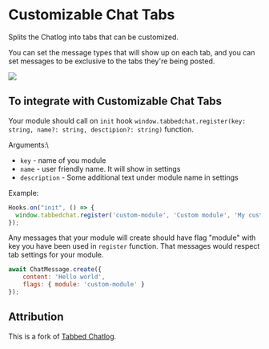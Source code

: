 # Customizable Chat Tabs

Splits the Chatlog into tabs that can be customized.

You can set the message types that will show up on each tab, and you can set messages to be exclusive to the tabs they're being posted.

![](https://camo.githubusercontent.com/c9488694f8ea5c0b153257e894a0bd114fd4e02411c81b49f5aef4ddce554df8/68747470733a2f2f63646e2e646973636f72646170702e636f6d2f6174746163686d656e74732f313130363333383731353434373539393136352f313130363733323936303434343538383039322f416e696d6163616f31302e676966)

## To integrate with Customizable Chat Tabs
Your module should call on `init` hook `window.tabbedchat.register(key: string, name?: string, desctipion?: string)` function.

Arguments:\
- `key` - name of you module
- `name` - user friendly name. It will show in settings
- `description` - Some additional text under module name in settings

Example:
```javascript
Hooks.on("init", () => {
  window.tabbedchat.register('custom-module', 'Custom module', 'My custom module')
});
```

Any messages that your module will create should have flag "module" with key you have been used in `register` function. That messages would respect tab settings for your module.
```javascript
await ChatMessage.create({ 
    content: 'Hello world',
    flags: { module: 'custom-module' } 
});
```

## Attribution
This is a fork of [Tabbed Chatlog](https://github.com/cswendrowski/FoundryVTT-Tabbed-Chatlog).
